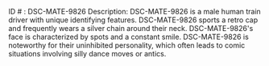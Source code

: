 ID # : DSC-MATE-9826
Description: DSC-MATE-9826 is a male human train driver with unique identifying features. DSC-MATE-9826 sports a retro cap and frequently wears a silver chain around their neck. DSC-MATE-9826's face is characterized by spots and a constant smile. DSC-MATE-9826 is noteworthy for their uninhibited personality, which often leads to comic situations involving silly dance moves or antics.